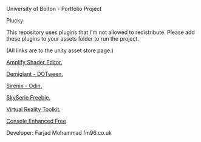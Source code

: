 University of Bolton - Portfolio Project

Plucky

This repository uses plugins that I'm not allowed to redistribute.
Please add these plugins to your assets folder to run the project.

(All links are to the unity asset store page.)

[Amplify Shader Editor.](https://assetstore.unity.com/packages/tools/visual-scripting/amplify-shader-editor-68570)

[Demigiant - DOTween.](http://dotween.demigiant.com/)

[Sirenix - Odin.](https://assetstore.unity.com/packages/tools/utilities/odin-inspector-and-serializer-89041)

[SkySerie Freebie.](https://assetstore.unity.com/packages/2d/textures-materials/sky/skybox-series-free-103633)

[Virtual Reality Toolkit.](https://assetstore.unity.com/packages/tools/vrtk-virtual-reality-toolkit-vr-toolkit-64131)

[Console Enhanced Free](https://assetstore.unity.com/packages/tools/utilities/console-enhanced-free-42381)


Developer: Farjad Mohammad
fm96.co.uk
